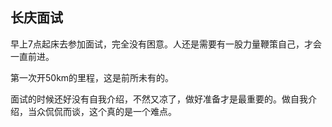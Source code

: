 ## 长庆面试
早上7点起床去参加面试，完全没有困意。人还是需要有一股力量鞭策自己，才会一直前进。

第一次开50km的里程，这是前所未有的。

面试的时候还好没有自我介绍，不然又凉了，做好准备才是最重要的。做自我介绍，当众侃侃而谈，这个真的是一个难点。
